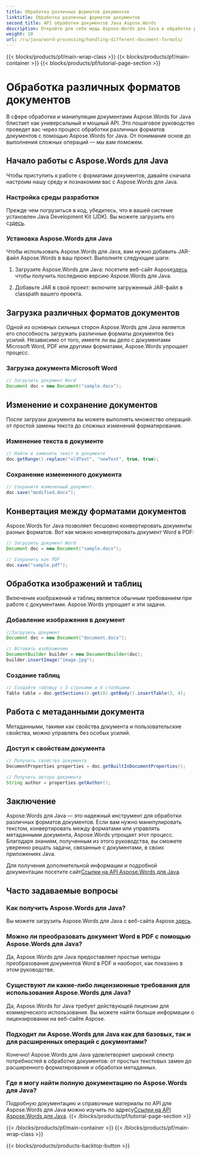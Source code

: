 ```yaml
---
title: Обработка различных форматов документов
linktitle: Обработка различных форматов документов
second_title: API обработки документов Java Aspose.Words
description: Откройте для себя мощь Aspose.Words для Java в обработке различных форматов документов. Изучите редактирование текста, преобразования и многое другое на практических примерах.
weight: 10
url: /ru/java/word-processing/handling-different-document-formats/
---
```


{{< blocks/products/pf/main-wrap-class >}}
{{< blocks/products/pf/main-container >}}
{{< blocks/products/pf/tutorial-page-section >}}

# Обработка различных форматов документов


В сфере обработки и манипуляции документами Aspose.Words for Java блистает как универсальный и мощный API. Это пошаговое руководство проведет вас через процесс обработки различных форматов документов с помощью Aspose.Words for Java. От понимания основ до выполнения сложных операций — мы вам поможем.

## Начало работы с Aspose.Words для Java

Чтобы приступить к работе с форматами документов, давайте сначала настроим нашу среду и познакомим вас с Aspose.Words для Java.

### Настройка среды разработки

 Прежде чем погрузиться в код, убедитесь, что в вашей системе установлен Java Development Kit (JDK). Вы можете загрузить его с[здесь](https://www.oracle.com/java/technologies/javase-downloads.html).

### Установка Aspose.Words для Java

Чтобы использовать Aspose.Words для Java, вам нужно добавить JAR-файл Aspose.Words в ваш проект. Выполните следующие шаги:

1.  Загрузите Aspose.Words для Java: посетите веб-сайт Aspose[здесь](https://releases.aspose.com/words/java/) чтобы получить последнюю версию Aspose.Words для Java.

2. Добавьте JAR в свой проект: включите загруженный JAR-файл в classpath вашего проекта.

## Загрузка различных форматов документов

Одной из основных сильных сторон Aspose.Words для Java является его способность загружать различные форматы документов без усилий. Независимо от того, имеете ли вы дело с документами Microsoft Word, PDF или другими форматами, Aspose.Words упрощает процесс.

### Загрузка документа Microsoft Word

```java
// Загрузить документ Word
Document doc = new Document("sample.docx");
```

## Изменение и сохранение документов

После загрузки документа вы можете выполнять множество операций: от простой замены текста до сложных изменений форматирования.

### Изменение текста в документе

```java
// Найти и заменить текст в документе
doc.getRange().replace("oldText", "newText", true, true);
```

### Сохранение измененного документа

```java
// Сохраните измененный документ.
doc.save("modified.docx");
```

## Конвертация между форматами документов

Aspose.Words for Java позволяет бесшовно конвертировать документы разных форматов. Вот как можно конвертировать документ Word в PDF:

```java
// Загрузить документ Word
Document doc = new Document("sample.docx");

// Сохранить как PDF
doc.save("sample.pdf");
```

## Обработка изображений и таблиц

Включение изображений и таблиц является обычным требованием при работе с документами. Aspose.Words упрощает и эти задачи.

### Добавление изображения в документ

```java
//Загрузить документ
Document doc = new Document("document.docx");

// Вставить изображение
DocumentBuilder builder = new DocumentBuilder(doc);
builder.insertImage("image.jpg");
```

### Создание таблиц

```java
// Создайте таблицу с 3 строками и 4 столбцами.
Table table = doc.getSections().get(0).getBody().insertTable(3, 4);
```

## Работа с метаданными документа

Метаданными, такими как свойства документа и пользовательские свойства, можно управлять без особых усилий.

### Доступ к свойствам документа

```java
// Получить свойства документа
DocumentProperties properties = doc.getBuiltInDocumentProperties();

// Получить автора документа
String author = properties.getAuthor();
```

## Заключение

Aspose.Words для Java — это надежный инструмент для обработки различных форматов документов. Если вам нужно манипулировать текстом, конвертировать между форматами или управлять метаданными документа, Aspose.Words упрощает этот процесс. Благодаря знаниям, полученным из этого руководства, вы сможете уверенно решать задачи, связанные с документами, в своих приложениях Java.

 Для получения дополнительной информации и подробной документации посетите сайт[Ссылки на API Aspose.Words для Java](https://reference.aspose.com/words/java/).

## Часто задаваемые вопросы

### Как получить Aspose.Words для Java?

 Вы можете загрузить Aspose.Words для Java с веб-сайта Aspose.[здесь](https://releases.aspose.com/words/java/).

### Можно ли преобразовать документ Word в PDF с помощью Aspose.Words для Java?

Да, Aspose.Words для Java предоставляет простые методы преобразования документов Word в PDF и наоборот, как показано в этом руководстве.

### Существуют ли какие-либо лицензионные требования для использования Aspose.Words для Java?

Да, Aspose.Words for Java требует действующей лицензии для коммерческого использования. Вы можете найти больше информации о лицензировании на веб-сайте Aspose.

### Подходит ли Aspose.Words для Java как для базовых, так и для расширенных операций с документами?

Конечно! Aspose.Words для Java удовлетворяет широкий спектр потребностей в обработке документов: от простых текстовых замен до расширенного форматирования и обработки метаданных.

### Где я могу найти полную документацию по Aspose.Words для Java?

 Подробную документацию и справочные материалы по API для Aspose.Words для Java можно изучить по адресу[Ссылки на API Aspose.Words для Java](https://reference.aspose.com/words/java/).
{{< /blocks/products/pf/tutorial-page-section >}}

{{< /blocks/products/pf/main-container >}}
{{< /blocks/products/pf/main-wrap-class >}}

{{< blocks/products/products-backtop-button >}}
